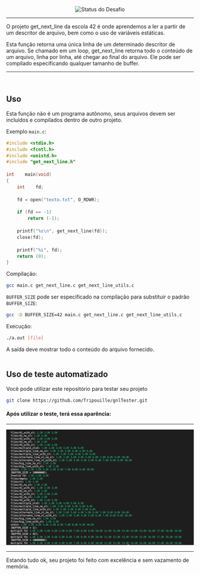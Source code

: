 <div align="center" align-items = "center">
	<img alt = "Status do Desafio" title = "Status" src = "https://game.42sp.org.br/static/assets/achievements/get_next_linem.png">
</div>

---

O projeto get_next_line da escola 42 é onde aprendemos a ler a partir de um descritor de arquivo, bem como o uso de variáveis ​​estáticas. 

Esta função retorna uma única linha de um determinado descritor de arquivo. Se chamado em um loop, get_next_line retorna todo o conteúdo de um arquivo, linha por linha, até chegar ao final do arquivo. Ele pode ser compilado especificando qualquer tamanho de buffer. 


---

<br>

## Uso 
Esta função não é um programa autônomo, seus arquivos devem ser incluídos e compilados dentro de outro projeto. 

Exemplo ``main.c``: 
```c 
#include <stdio.h> 
#include <fcntl.h> 
#include <unistd.h> 
#include "get_next_line.h" 

int    main(void)
{
    int    fd;

    fd = open("texto.txt", O_RDWR);
    
    if (fd == -1)
        return (-1);

    printf("%s\n", get_next_line(fd));
    close(fd);

    printf("%i", fd);
    return (0);
}
``` 
Compilação: 
```bash 
gcc main.c get_next_line.c get_next_line_utils.c 
``` 
``BUFFER_SIZE`` pode ser especificado na compilação para substituir o padrão ``BUFFER_SIZE``: 
```bash 
gcc -D BUFFER_SIZE=42 main.c get_next_line.c get_next_line_utils.c 
``` 
Execução: 
```bash 
./a.out [file] 
``` 
A saída deve mostrar todo o conteúdo do arquivo fornecido. 
<br><br>

## Uso de teste automatizado

Você pode utilizar este repositório para testar seu projeto

```bash
git clone https://github.com/Tripouille/gnlTester.git
```

#### Após utilizar o teste, terá essa aparência:
---

<div align="center">
	<img src="assets/teste.png">
</div>

---

Estando tudo ok, seu projeto foi feito com excelência e sem vazamento de memória. 